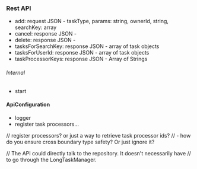 
### Rest API
- add: request JSON - taskType, params: string, ownerId, string, searchKey: array <string>
- cancel: response JSON -
- delete: response JSON - 
- tasksForSearchKey: response JSON - array of task objects
- tasksForUserId: response JSON - array of task objects
- taskProcessorKeys: response JSON - Array of Strings

###### Internal
- start

#### ApiConfiguration
- logger
- register task processors...

// register processors? or just a way to retrieve task processor ids?
// - how do you ensure cross boundary type safety? Or just ignore it?

// The API could directly talk to the repository. It doesn't necessarily have
// to go through the LongTaskManager.